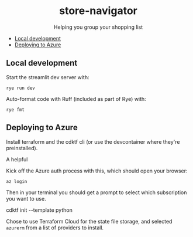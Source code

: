 <h1 align="center">store-navigator</h1>

<p align="center">Helping you group your shopping list</p>

- [Local development](#local-development)
- [Deploying to Azure](#deploying-to-azure)


## Local development

Start the streamlit dev server with:

```
rye run dev
```

Auto-format code with Ruff (included as part of Rye) with:

```
rye fmt
```


## Deploying to Azure

Install terraform and the cdktf cli (or use the devcontainer where they're preinstalled).

A helpful 

Kick off the Azure auth process with this, which should open your browser:

```
az login
```

Then in your terminal you should get a prompt to select which subscription you want to use.


cdktf init --template python

Chose to use Terraform Cloud for the state file storage, and selected `azurerm` from a list of providers to install.
